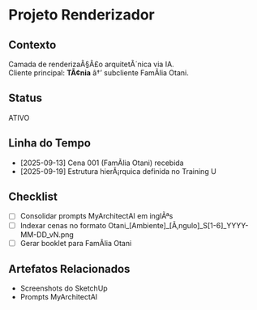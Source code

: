 ﻿# Projeto Renderizador

## Contexto
Camada de renderizaÃ§Ã£o arquitetÃ´nica via IA.  
Cliente principal: **TÃ¢nia** â†’ subcliente FamÃ­lia Otani.

## Status
ATIVO

## Linha do Tempo
- [2025-09-13] Cena 001 (FamÃ­lia Otani) recebida
- [2025-09-19] Estrutura hierÃ¡rquica definida no Training U

## Checklist
- [ ] Consolidar prompts MyArchitectAI em inglÃªs
- [ ] Indexar cenas no formato Otani_[Ambiente]_[Ã‚ngulo]_S[1-6]_YYYY-MM-DD_vN.png
- [ ] Gerar booklet para FamÃ­lia Otani

## Artefatos Relacionados
- Screenshots do SketchUp
- Prompts MyArchitectAI
